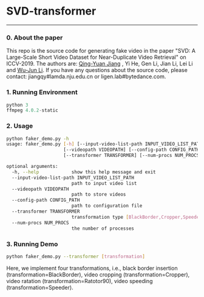 # SVD-transformer
----

### 0. About the paper
This repo is the source code for generating fake video in the paper "SVD: A Large-Scale Short Video Dataset for Near-Duplicate Video Retrieval" on ICCV-2019. The authors are: [Qing-Yuan Jiang](http://lamda.nju.edu.cn/jiangqy) , Yi He, Gen Li, Jian Li, Lei Li and [Wu-Jun Li](http://cs.nju.edu.cn/lwj). If you have any questions about the source code, please contact: jiangqy#lamda.nju.edu.cn or ligen.lab#bytedance.com.
### 1. Running Environment
```python
python 3
ffmpeg 4.0.2-static
```
### 2. Usage
```bash
python faker_demo.py -h
usage: faker_demo.py [-h] [--input-video-list-path INPUT_VIDEO_LIST_PATH]
                     [--videopath VIDEOPATH] [--config-path CONFIG_PATH]
                     [--transformer TRANSFORMER] [--num-procs NUM_PROCS]

optional arguments:
  -h, --help            show this help message and exit
  --input-video-list-path INPUT_VIDEO_LIST_PATH
                        path to input video list
  --videopath VIDEOPATH
                        path to store videos
  --config-path CONFIG_PATH
                        path to configuration file
  --transformer TRANSFORMER
                        transformation type [BlackBorder,Cropper,Speeder,Rotator90]
  --num-procs NUM_PROCS
                        the number of processes
```

### 3. Running Demo

```bash
python faker_demo.py --transformer [transformation]	
```
Here, we implement four transformations, i.e., black border insertion (transformation=BlackBorder), video cropping (transformation=Cropper), video ratation (transformation=Ratotor90), video speeding (transformation=Speeder).


